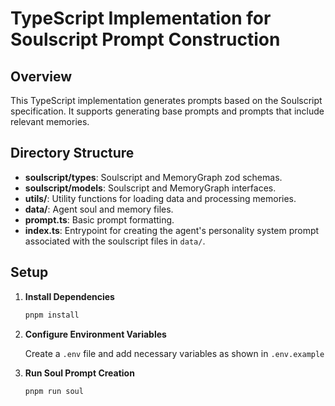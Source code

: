# TypeScript Implementation for Soulscript Prompt Construction

## Overview

This TypeScript implementation generates prompts based on the Soulscript specification. It supports generating base prompts and prompts that include relevant memories.

## Directory Structure

- **soulscript/types**: Soulscript and MemoryGraph zod schemas.
- **soulscript/models**: Soulscript and MemoryGraph interfaces.
- **utils/**: Utility functions for loading data and processing memories.
- **data/**: Agent soul and memory files.
- **prompt.ts**: Basic prompt formatting.
- **index.ts**: Entrypoint for creating the agent's personality system prompt associated with the soulscript files in `data/`.

## Setup

1. **Install Dependencies**

    ```bash
    pnpm install
    ```

2. **Configure Environment Variables**

    Create a `.env` file and add necessary variables as shown in `.env.example`

3. **Run Soul Prompt Creation**
    ```bash
    pnpm run soul
    ```